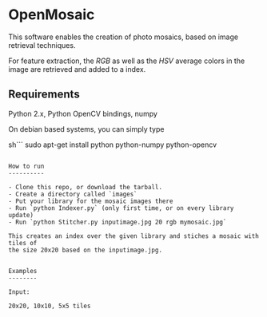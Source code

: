 OpenMosaic
==========

This software enables the creation of photo mosaics, based on image retrieval
techniques.

For feature extraction, the *RGB* as well as the *HSV* average colors in the image
are retrieved and added to a index.


Requirements
------------

Python 2.x, Python OpenCV bindings, numpy

On debian based systems, you can simply type

sh```
sudo apt-get install python python-numpy python-opencv
```

How to run
----------

- Clone this repo, or download the tarball.
- Create a directory called `images`
- Put your library for the mosaic images there
- Run `python Indexer.py` (only first time, or on every library update)
- Run `python Stitcher.py inputimage.jpg 20 rgb mymosaic.jpg`

This creates an index over the given library and stiches a mosaic with tiles of 
the size 20x20 based on the inputimage.jpg.


Examples
--------

Input:

20x20, 10x10, 5x5 tiles


